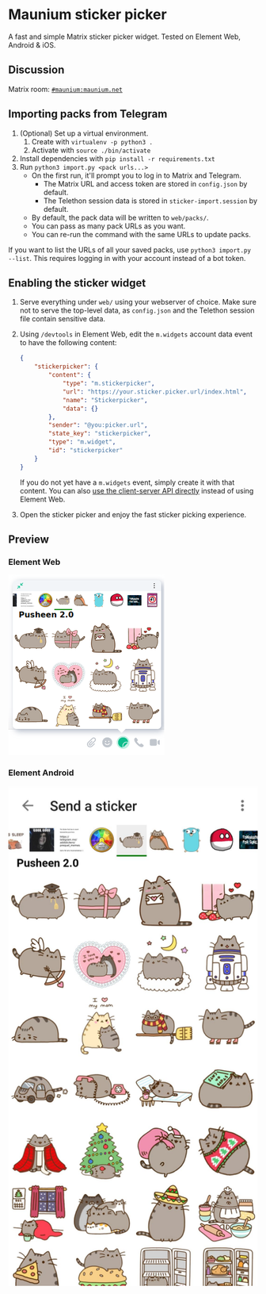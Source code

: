 # Maunium sticker picker
A fast and simple Matrix sticker picker widget. Tested on Element Web, Android & iOS.

## Discussion
Matrix room: [`#maunium:maunium.net`](https://matrix.to/#/#maunium:maunium.net)

## Importing packs from Telegram
1. (Optional) Set up a virtual environment.
   1. Create with `virtualenv -p python3 .`
   2. Activate with `source ./bin/activate`
2. Install dependencies with `pip install -r requirements.txt`
3. Run `python3 import.py <pack urls...>`
   * On the first run, it'll prompt you to log in to Matrix and Telegram.
     * The Matrix URL and access token are stored in `config.json` by default.
     * The Telethon session data is stored in `sticker-import.session` by default.
   * By default, the pack data will be written to `web/packs/`.
   * You can pass as many pack URLs as you want.
   * You can re-run the command with the same URLs to update packs.

If you want to list the URLs of all your saved packs, use `python3 import.py --list`.
This requires logging in with your account instead of a bot token.

## Enabling the sticker widget
1. Serve everything under `web/` using your webserver of choice. Make sure not to serve the
   top-level data, as `config.json` and the Telethon session file contain sensitive data.
2. Using `/devtools` in Element Web, edit the `m.widgets` account data event to have the following content:

   ```json
   {
       "stickerpicker": {
           "content": {
               "type": "m.stickerpicker",
               "url": "https://your.sticker.picker.url/index.html",
               "name": "Stickerpicker",
               "data": {}
           },
           "sender": "@you:picker.url",
           "state_key": "stickerpicker",
           "type": "m.widget",
           "id": "stickerpicker"
       }
   }
   ```

    If you do not yet have a `m.widgets` event, simply create it with that content.
    You can also [use the client-server API directly][1] instead of using Element Web.
3. Open the sticker picker and enjoy the fast sticker picking experience.

[1]: https://matrix.org/docs/spec/client_server/latest#put-matrix-client-r0-user-userid-account-data-type

## Preview
### Element Web
![Element Web](preview-element-web.png)

### Element Android
![Element Android](preview-element-android.png)
